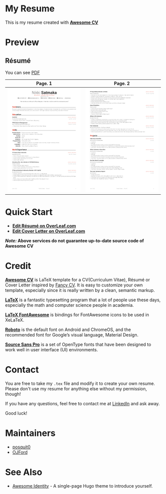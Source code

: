 # My Resume

This is my resume created with [**Awesome CV**](https://github.com/posquit0/Awesome-CV)

# Preview

## Résumé

You can see [PDF](nikki/resume.pdf)

| Page. 1 | Page. 2 |
|:---:|:---:|
| [![Résumé](nikki/resume-0.png)](nikki/resume.pdf) | [![Résumé](nikki/resume-1.png)](nikki/resume.pdf) |

<!-- ## Cover Letter

You can see [PDF](nikki/coverletter.pdf)

| Without Sections | With Sections |
|:---:|:---:|
| [![Cover Letter(Traditional)](nikki/coverletter-0.png)](nikki/coverletter.pdf)  | [![Cover Letter(Awesome)](nikki/coverletter-1.png)](nikki/coverletter.pdf) |
 -->

# Quick Start

* [**Edit Résumé on OverLeaf.com**](https://www.overleaf.com/latex/templates/awesome-cv/tvmzpvdjfqxp)
* [**Edit Cover Letter on OverLeaf.com**](https://www.overleaf.com/latex/templates/awesome-cv-cover-letter/pfzzjspkthbk)

**_Note:_ Above services do not guarantee up-to-date source code of Awesome CV**


<!-- # How to Use

## Requirements

A full TeX distribution is assumed.  [Various distributions for different operating systems (Windows, Mac, \*nix) are available](http://tex.stackexchange.com/q/55437) but TeX Live is recommended.
You can [install TeX from upstream](https://tex.stackexchange.com/q/1092) (recommended; most up-to-date) or use `sudo apt-get install texlive-full` if you really want that.  (It's generally a few years behind.)

If you don't want to install the dependencies on your system, this can also be obtained via [Docker](https://docker.com).

#### Usage

At a command prompt, run

```bash
$ xelatex {your-cv}.tex
```

Or using docker:

```bash
$ docker run --rm --user $(id -u):$(id -g) -i -w "/doc" -v "$PWD":/doc thomasweise/texlive make
```

In either case, this should result in the creation of ``{your-cv}.pdf`` -->


# Credit

[**Awesome CV**](https://github.com/posquit0/Awesome-CV) is LaTeX template for a CV(Curriculum Vitae), Résumé or Cover Letter inspired by [Fancy CV](https://www.sharelatex.com/templates/cv-or-resume/fancy-cv). It is easy to customize your own template, especially since it is really written by a clean, semantic markup.

[**LaTeX**](https://www.latex-project.org) is a fantastic typesetting program that a lot of people use these days, especially the math and computer science people in academia.

[**LaTeX FontAwesome**](https://github.com/furl/latex-fontawesome) is bindings for FontAwesome icons to be used in XeLaTeX.

[**Roboto**](https://github.com/google/roboto) is the default font on Android and ChromeOS, and the recommended font for Google’s visual language, Material Design.

[**Source Sans Pro**](https://github.com/adobe-fonts/source-sans-pro) is a set of OpenType fonts that have been designed to work well in user interface (UI) environments.


# Contact

You are free to take my `.tex` file and modify it to create your own resume. Please don't use my resume for anything else without my permission, though!

If you have any questions, feel free to contact me at [LinkedIn](https://www.linkedin.com/in/nikkisatmaka/) and ask away.

<!-- If you have any questions, feel free to join me at [`#posquit0` on Freenode](irc://irc.freenode.net/posquit0) and ask away. Click [here](https://kiwiirc.com/client/irc.freenode.net/posquit0) to connect. -->

Good luck!


# Maintainers
- [posquit0](https://github.com/posquit0)
- [OJFord](https://github.com/OJFord)


# See Also

* [Awesome Identity](https://github.com/posquit0/hugo-awesome-identity) - A single-page Hugo theme to introduce yourself.
